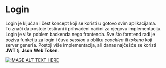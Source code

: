 # Login

Login je ključan i čest koncept koji se koristi u gotovo svim aplikacijama.  
To znači da postoje testirani i prihvaćeni načini za njegovu implementaciju. Login je više poblem backenda nego frontenda. Sve što forntend radi je poziva funkciju za login i čuva *session* u obliku *coockiea* ili *tokena* koji server generia. Postoji više implementacija, ali danas najčešće se koristi **JWT** tj. **Json Web Token**.

[![IMAGE ALT TEXT HERE](https://img.youtube.com/vi/UBUNrFtufWo/0.jpg)](https://www.youtube.com/watch?v=UBUNrFtufWo)


